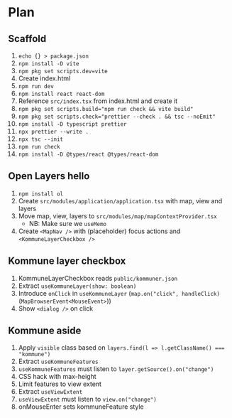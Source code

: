 # Plan

## Scaffold

1. `echo {} > package.json`
2. `npm install -D vite`
3. `npm pkg set scripts.dev=vite`
4. Create index.html
5. `npm run dev`
6. `npm install react react-dom`
7. Reference `src/index.tsx` from index.html and create it
8. `npm pkg set scripts.build="npm run check && vite build"`
9. `npm pkg set scripts.check="prettier --check . && tsc --noEmit"`
10. `npm install -D typescript prettier`
11. `npx prettier --write .`
12. `npx tsc --init`
13. `npm run check`
14. `npm install -D @types/react @types/react-dom`

## Open Layers hello

1. `npm install ol`
2. Create `src/modules/application/application.tsx` with map, view and layers
3. Move map, view, layers to `src/modules/map/mapContextProvider.tsx`
   - NB: Make sure we `useMemo`
4. Create `<MapNav />` with (placeholder) focus actions and `<KommuneLayerCheckbox />`

## Kommune layer checkbox

1. KommuneLayerCheckbox reads `public/kommuner.json`
2. Extract `useKommuneLayer(show: boolean)`
3. Introduce `onClick` in `useKommuneLayer` (`map.on("click", handleClick)` (`MapBrowserEvent<MouseEvent>`))
4. Show `<dialog />` on click

## Kommune aside

1. Apply `visible` class based on `layers.find(l => l.getClassName() === "kommune")`
2. Extract `useKommuneFeatures`
3. `useKommuneFeatures` must listen to `layer.getSource().on("change")`
4. CSS hack with max-height
5. Limit features to view extent
6. Extract `useViewExtent`
7. `useViewExtent` must listen to `view.on("change")`
8. onMouseEnter sets kommuneFeature style
